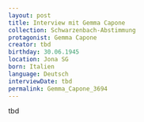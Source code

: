 ```yaml
---
layout: post
title: Interview mit Gemma Capone
collection: Schwarzenbach-Abstimmung
protagonist: Gemma Capone
creator: tbd
birthday: 30.06.1945
location: Jona SG
born: Italien
language: Deutsch
interviewDate: tbd
permalink: Gemma_Capone_3694
---
```

tbd